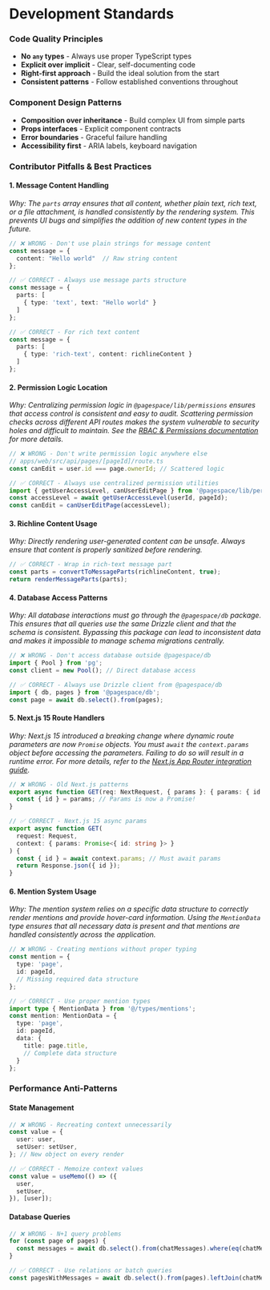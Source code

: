 # Development Standards

### Code Quality Principles
- **No `any` types** - Always use proper TypeScript types
- **Explicit over implicit** - Clear, self-documenting code
- **Right-first approach** - Build the ideal solution from the start
- **Consistent patterns** - Follow established conventions throughout

### Component Design Patterns
- **Composition over inheritance** - Build complex UI from simple parts
- **Props interfaces** - Explicit component contracts
- **Error boundaries** - Graceful failure handling
- **Accessibility first** - ARIA labels, keyboard navigation

### Contributor Pitfalls & Best Practices

#### 1. Message Content Handling
*Why: The `parts` array ensures that all content, whether plain text, rich text, or a file attachment, is handled consistently by the rendering system. This prevents UI bugs and simplifies the addition of new content types in the future.*
```typescript
// ❌ WRONG - Don't use plain strings for message content
const message = {
  content: "Hello world"  // Raw string content
};

// ✅ CORRECT - Always use message parts structure
const message = {
  parts: [
    { type: 'text', text: "Hello world" }
  ]
};

// ✅ CORRECT - For rich text content
const message = {
  parts: [
    { type: 'rich-text', content: richlineContent }
  ]
};
```

#### 2. Permission Logic Location
*Why: Centralizing permission logic in `@pagespace/lib/permissions` ensures that access control is consistent and easy to audit. Scattering permission checks across different API routes makes the system vulnerable to security holes and difficult to maintain. See the [RBAC & Permissions documentation](docs/05_cross_concerns/02_rbac_permissions.md) for more details.*
```typescript
// ❌ WRONG - Don't write permission logic anywhere else
// apps/web/src/api/pages/[pageId]/route.ts
const canEdit = user.id === page.ownerId; // Scattered logic

// ✅ CORRECT - Always use centralized permission utilities
import { getUserAccessLevel, canUserEditPage } from '@pagespace/lib/permissions';
const accessLevel = await getUserAccessLevel(userId, pageId);
const canEdit = canUserEditPage(accessLevel);
```

#### 3. Richline Content Usage
*Why: Directly rendering user-generated content can be unsafe. Always ensure that content is properly sanitized before rendering.*
```typescript
// ✅ CORRECT - Wrap in rich-text message part
const parts = convertToMessageParts(richlineContent, true);
return renderMessageParts(parts);
```

#### 4. Database Access Patterns
*Why: All database interactions must go through the `@pagespace/db` package. This ensures that all queries use the same Drizzle client and that the schema is consistent. Bypassing this package can lead to inconsistent data and makes it impossible to manage schema migrations centrally.*
```typescript
// ❌ WRONG - Don't access database outside @pagespace/db
import { Pool } from 'pg';
const client = new Pool(); // Direct database access

// ✅ CORRECT - Always use Drizzle client from @pagespace/db
import { db, pages } from '@pagespace/db';
const page = await db.select().from(pages);
```

#### 5. Next.js 15 Route Handlers
*Why: Next.js 15 introduced a breaking change where dynamic route parameters are now `Promise` objects. You must `await` the `context.params` object before accessing the parameters. Failing to do so will result in a runtime error. For more details, refer to the [Next.js App Router integration guide](docs/07_integrations/06_nextjs-app-router.md).*
```typescript
// ❌ WRONG - Old Next.js patterns
export async function GET(req: NextRequest, { params }: { params: { id: string } }) {
  const { id } = params; // Params is now a Promise!
}

// ✅ CORRECT - Next.js 15 async params
export async function GET(
  request: Request,
  context: { params: Promise<{ id: string }> }
) {
  const { id } = await context.params; // Must await params
  return Response.json({ id });
}
```

#### 6. Mention System Usage
*Why: The mention system relies on a specific data structure to correctly render mentions and provide hover-card information. Using the `MentionData` type ensures that all necessary data is present and that mentions are handled consistently across the application.*
```typescript
// ❌ WRONG - Creating mentions without proper typing
const mention = {
  type: 'page',
  id: pageId,
  // Missing required data structure
};

// ✅ CORRECT - Use proper mention types
import type { MentionData } from '@/types/mentions';
const mention: MentionData = {
  type: 'page',
  id: pageId,
  data: {
    title: page.title,
    // Complete data structure
  }
};
```

### Performance Anti-Patterns

#### State Management
```typescript
// ❌ WRONG - Recreating context unnecessarily
const value = {
  user: user,
  setUser: setUser,
}; // New object on every render

// ✅ CORRECT - Memoize context values
const value = useMemo(() => ({
  user,
  setUser,
}), [user]);
```

#### Database Queries
```typescript
// ❌ WRONG - N+1 query problems
for (const page of pages) {
  const messages = await db.select().from(chatMessages).where(eq(chatMessages.pageId, page.id));
}

// ✅ CORRECT - Use relations or batch queries
const pagesWithMessages = await db.select().from(pages).leftJoin(chatMessages, eq(pages.id, chatMessages.pageId));
